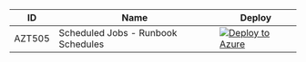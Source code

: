 | ID          | Name                                                             |Deploy|
| ----------- |------------------------------------------------------------------|------|
| AZT505    | Scheduled Jobs - Runbook Schedules |[![Deploy to Azure](https://aka.ms/deploytoazurebutton)](https://portal.azure.com/#create/Microsoft.Template/uri/https%3A%2F%2Fraw.githubusercontent.com%2Fmicrosoft%2FAzDetectSuite%2Fmain%2FPersistence%2FAZT505%2FAZT505.json)|
